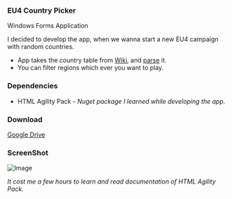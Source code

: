 ### EU4 Country Picker
Windows Forms Application

I decided to develop the app, when we wanna start a new EU4 campaign with random countries.

* App takes the country table from [Wiki](https://eu4.paradoxwikis.com/Countries), and [parse](Parse/HtmlTableParse.cs) it. 
* You can filter regions which ever you want to play.


### Dependencies

* HTML Agility Pack - *Nuget package I learned while developing the app.*


### Download

[Google Drive](https://drive.google.com/file/d/1sbaZPC0M305j_5NUwoG76_sytrYmDHbh/view?usp=sharing)


### ScreenShot

![Image](https://i.hizliresim.com/eivfpxd.png)

*It cost me a few hours to learn and read documentation of HTML Agility Pack.*
